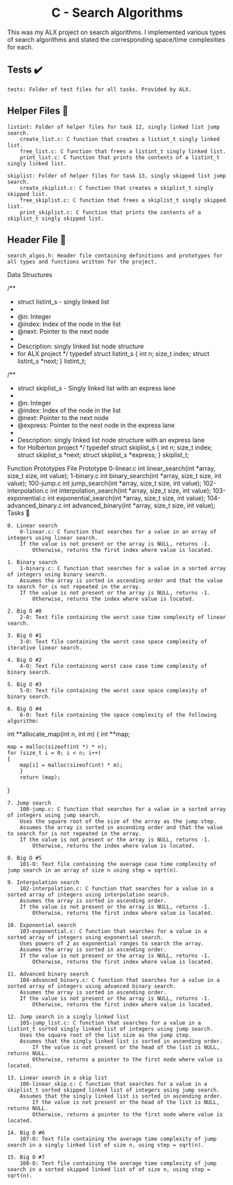 <center><h1>C - Search Algorithms</h1></center>

This was my ALX project on search algorithms. I implemented various types of search algorithms and stated the corresponding space/time complexities for each.
<h2>Tests ✔️</h2>

    tests: Folder of test files for all tasks. Provided by ALX.

<h2>Helper Files 🙌</h2>

    listint: Folder of helper files for task 12, singly linked list jump search.
        create_list.c: C function that creates a listint_t singly linked list.
        free_list.c: C function that frees a listint_t singly linked list.
        print_list.c: C function that prints the contents of a listint_t singly linked list.

    skiplist: Folder of helper files for task 13, singly skipped list jump search.
        create_skiplist.c: C function that creates a skiplist_t singly skipped list.
        free_skiplist.c: C function that frees a skiplist_t singly skipped list.
        print_skiplist.c: C function that prints the contents of a skiplist_t singly skipped list.

<h2>Header File 📁</h2>

    search_algos.h: Header file containing definitions and prototypes for all types and functions written for the project.

Data Structures

/**
 * struct listint_s - singly linked list
 *
 * @n: Integer
 * @index: Index of the node in the list
 * @next: Pointer to the next node
 *
 * Description: singly linked list node structure
 * for ALX project
 */
typedef struct listint_s
{
    int n;
    size_t index;
    struct listint_s *next;
} listint_t;

/**
 * struct skiplist_s - Singly linked list with an express lane
 *
 * @n: Integer
 * @index: Index of the node in the list
 * @next: Pointer to the next node
 * @express: Pointer to the next node in the express lane
 *
 * Description: singly linked list node structure with an express lane
 * for Holberton project
 */
typedef struct skiplist_s
{
    int n;
    size_t index;
    struct skiplist_s *next;
    struct skiplist_s *express;
} skiplist_t;

Function Prototypes
File 	Prototype
0-linear.c 	int linear_search(int *array, size_t size, int value);
1-binary.c 	int binary_search(int *array, size_t size, int value);
100-jump.c 	int jump_search(int *array, size_t size, int value);
102-interpolation.c 	int interpolation_search(int *array, size_t size, int value);
103-exponential.c 	int exponential_search(int *array, size_t size, int value);
104-advanced_binary.c 	int advanced_binary(int *array, size_t size, int value);
Tasks 📃

    0. Linear search
        0-linear.c: C function that searches for a value in an array of integers using linear search.
        If the value is not present or the array is NULL, returns -1.
            Otherwise, returns the first index where value is located.

    1. Binary search
        1-binary.c: C function that searches for a value in a sorted array of integers using binary search.
        Assumes the array is sorted in ascending order and that the value to search for is not repeated in the array.
        If the value is not present or the array is NULL, returns -1.
            Otherwise, returns the index where value is located.

    2. Big O #0
        2-O: Text file containing the worst case time complexity of linear search.

    3. Big O #1
        3-O: Text file containing the worst case space complexity of iterative linear search.

    4. Big O #2
        4-O: Text file containing worst case case time complexity of binary search.

    5. Big O #3
        5-O: Text file containing the worst case space complexity of binary search.

    6. Big O #4
        6-O: Text file containing the space complexity of the following algorithm:

int **allocate_map(int n, int m)
{
    int **map;

    map = malloc(sizeof(int *) * n);
    for (size_t i = 0; i < n; i++)
    {
        map[i] = malloc(sizeof(int) * m);
		}
		return (map);
}

    7. Jump search
        100-jump.c: C function that searches for a value in a sorted array of integers using jump search.
        Uses the square root of the size of the array as the jump step.
        Assumes the array is sorted in ascending order and that the value to search for is not repeated in the array.
        If the value is not present or the array is NULL, returns -1.
            Otherwise, returns the index where value is located.

    8. Big O #5
        101-O: Text file containing the average case time complexity of jump search in an array of size n using step = sqrt(n).

    9. Interpolation search
        102-interpolation.c: C function that searches for a value in a sorted array of integers using interpolation search.
        Assumes the array is sorted in ascending order.
        If the value is not present or the array is NULL, returns -1.
            Otherwise, returns the first index where value is located.

    10. Exponential search
        103-exponential.c: C function that searches for a value in a sorted array of integers using exponential search.
        Uses powers of 2 as exponential ranges to search the array.
        Assumes the array is sorted in ascending order.
        If the value is not present or the array is NULL, returns -1.
            Otherwise, returns the first index where value is located.

    11. Advanced binary search
        104-advanced_binary.c: C function that searches for a value in a sorted array of integers using advanced binary search.
        Assumes the array is sorted in ascending order.
        If the value is not present or the array is NULL, returns -1.
            Otherwise, returns the first index where value is located.

    12. Jump search in a singly linked list
        105-jump_list.c: C function that searches for a value in a listint_t sorted singly linked list of integers using jump search.
        Uses the square root of the list size as the jump step.
        Assumes that the singly linked list is sorted in ascending order.
            If the value is not present or the head of the list is NULL, returns NULL.
            Otherwise, returns a pointer to the first node where value is located.

    13. Linear search in a skip list
        106-linear_skip.c: C function that searches for a value in a skiplist_t sorted skipped linked list of integers using jump search.
        Assumes that the singly linked list is sorted in ascending order.
            If the value is not present or the head of the list is NULL, returns NULL.
            Otherwise, returns a pointer to the first node where value is located.

    14. Big O #6
        107-O: Text file containing the average time complexity of jump search in a singly linked list of size n, using step = sqrt(n).

    15. Big O #7
        108-O: Text file containing the average time complexity of jump search in a sorted skipped linked list of of size n, using step = sqrt(n).

